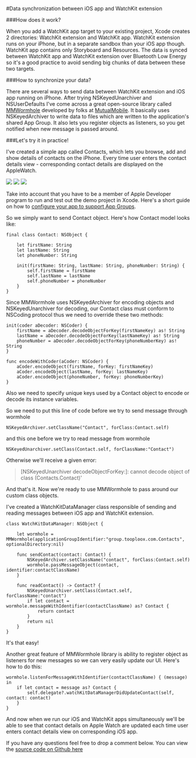 #Data synchronization between iOS app and WatchKit extension

###How does it work?

When you add a WatchKit app target to your existing project, Xcode creates 2 directories: WatchKit extension and WatchKit app. WatchKit extension runs on your iPhone, but in a separate sandbox than your iOS app though. WatchKit app contains only Storyboard and Resources. The data is synced between WatchKit app and WatchKit extension over Bluetooth Low Energy so it's a good practice to avoid sending big chunks of data between these two targets.

###How to synchronize your data?

There are several ways to send data between WatchKit extension and iOS app running on iPhone. After trying NSKeyedUnarchiver and NSUserDefaults I've come across a great open-source library called [MMWormhole](https://github.com/mutualmobile/MMWormhole) developed by folks at [MutualMobile](http://www.mutualmobile.com). It basically uses NSKeyedArchiver to write data to files which are written to the application's shared App Group. It also lets you register objects as listeners, so you get notified when new message is passed around.

###Let's try it in practice!

I've created a simple app called Contacts, which lets you browse, add and show details of contacts on the iPhone. Every time user enters the contact details view - corresponding contact details are displayed on the AppleWatch.

![](/images/posts/apple-watch-1.png) ![](/images/posts/apple-watch-2.png) ![](/images/posts/apple-watch-3.png)

Take into account that you have to be a member of Apple Developer program to run and test out the demo project in Xcode. Here's a short guide on how to [configure your app to support App Groups](https://developer.apple.com/library/ios/documentation/General/Conceptual/ExtensibilityPG/ExtensionScenarios.html).

So we simply want to send Contact object. Here's how Contact model looks like:

    final class Contact: NSObject {
    
        let firstName: String
        let lastName: String
        let phoneNumber: String
    
        init(firstName: String, lastName: String, phoneNumber: String) {
            self.firstName = firstName
            self.lastName = lastName
            self.phoneNumber = phoneNumber
        }
    }

Since MMWormhole uses NSKeyedArchiver for encoding objects and NSKeyedUnarchiver for decoding,
our Contact class must conform to NSCoding protocol thus we need to override these two methods:

    init(coder aDecoder: NSCoder) {
        firstName = aDecoder.decodeObjectForKey(firstNameKey) as! String
        lastName = aDecoder.decodeObjectForKey(lastNameKey) as! String
        phoneNumber = aDecoder.decodeObjectForKey(phoneNumberKey) as! String
    }
    
    func encodeWithCoder(aCoder: NSCoder) {
        aCoder.encodeObject(firstName, forKey: firstNameKey)
        aCoder.encodeObject(lastName, forKey: lastNameKey)
        aCoder.encodeObject(phoneNumber, forKey: phoneNumberKey)
    }

Also we need to specify unique keys used by a Contact object to encode or decode its instance variables.

So we need to put this line of code before we try to send message through wormhole

    NSKeyedArchiver.setClassName("Contact", forClass:Contact.self)
    
and this one before we try to read message from wormhole
    
    NSKeyedUnarchiver.setClass(Contact.self, forClassName:"Contact")

Otherwise we'll receive a given error:

> [NSKeyedUnarchiver decodeObjectForKey:]: cannot decode object of class (Contacts.Contact)'

And that's it. Now we're ready to use MMWormhole to pass around our custom class objects.

I've created a WatchKitDataManager class responsible of sending and reading messages between iOS app and WatchKit extension.

    class WatchKitDataManager: NSObject {
        
        let wormhole = MMWormhole(applicationGroupIdentifier:"group.tooploox.com.Contacts", optionalDirectory:nil)
    
        func sendContact(contact: Contact) {
            NSKeyedArchiver.setClassName("contact", forClass:Contact.self)
            wormhole.passMessageObject(contact, identifier:contactClassName)
        }
    
        func readContact() -> Contact? {
            NSKeyedUnarchiver.setClass(Contact.self, forClassName:"contact")
            if let contact = wormhole.messageWithIdentifier(contactClassName) as? Contact {
                return contact
            }
            return nil
        }
    }

It's that easy!

Another great feature of MMWormhole library is ability to register object as listeners for new messages so we can very easily update our UI. Here's how to do this:

    wormhole.listenForMessageWithIdentifier(contactClassName) { (message) in
        if let contact = message as? Contact {
            self.delegate?.watchKitDataManagerDidUpdateContact(self, contact: contact)
        }
    }

And now when we run our iOS and WatchKit apps simultaneously we'll be able to see that contact details on Apple Watch are updated each time user enters contact details view on corresponding iOS app.

If you have any questions feel free to drop a comment below. You can view the [source code on Github here](https://github.com/mateusznadolski/Contacts)